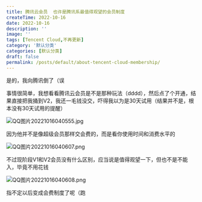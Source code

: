 ```yaml
---
title: 腾讯云会员  也许是腾讯系最值得观望的会员制度
createTime: 2022-10-16
date: 2022-10-16
description: ''
image: ''
tags: [Tencent Cloud,不再更新]
category: '默认分类'
categories: [默认分类]
draft: false 
permalink: /posts/default/about-tencent-cloud-membership/
---
```

是的，我向腾讯倒了（误

事情很简单，我想看看腾讯云会员是不是那种玩法（dddd），然后点了个开通，结果直接把我捅到V2，我还一毛钱没交，吓得我以为是30天试用（结果并不是，根本没有30天试用的提醒）

<!--more-->

![QQ图片20221016040555.jpg](https://1r2image.com/i/2022/10/16/634b14f2653d3.jpg)

因为他并不是像超级会员那样交会费的，而是看你使用时间和消费水平的

![QQ图片20221016040607.png](https://1r2image.com/i/2022/10/16/634b14fe7bf9f.png)

不过现阶段V1和V2会员没有什么区别，应当说是值得观望一下，但也不是不能入，毕竟不用花钱

![QQ图片20221016040608.png](https://1r2image.com/i/2022/10/16/634b14fd9fe4c.png)

指不定以后变成会费制度了呢（跑